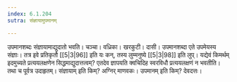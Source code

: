 ```yaml
---
index: 6.1.204
sutra: संज्ञायामुपमानम्

---
```

उपमानशब्दः संज्ञायामाद्युदातो भवति। चञ्चा। वध्रिका। खरकुटी। दासी। उपमानशब्दा एते उपमेयस्य संज्ञाः। तत्र इवे प्रतिकृतौ [[5|3|96]] इति यः कन्, तस्य लुम्मनुष्ये [[5|3|98]] इति लुप्। यद्येवं किमर्थम् इदमुच्यते प्रत्ययलक्षणेन सिद्धमाद्युदात्तत्वम्? एतदेव ज्ञापयति क्वचिदिह स्वरविधौ प्रत्ययलक्षणं न भवतीति। तथा च पूर्वत्र उदाहृतम्। संज्ञायाम् इति किम्? अग्निर् माणवकः। उपमानम् इति किम्? देवदत्तः।